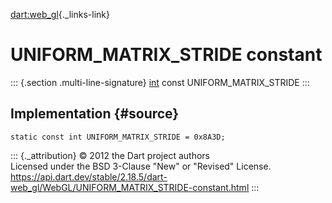 [dart:web\_gl](../../dart-web_gl/dart-web_gl-library){._links-link}

UNIFORM\_MATRIX\_STRIDE constant
================================

::: {.section .multi-line-signature}
[int](../../dart-core/int-class) const UNIFORM\_MATRIX\_STRIDE
:::

Implementation {#source}
--------------

``` {.language-dart data-language="dart"}
static const int UNIFORM_MATRIX_STRIDE = 0x8A3D;
```

::: {._attribution}
© 2012 the Dart project authors\
Licensed under the BSD 3-Clause \"New\" or \"Revised\" License.\
<https://api.dart.dev/stable/2.18.5/dart-web_gl/WebGL/UNIFORM_MATRIX_STRIDE-constant.html>
:::
